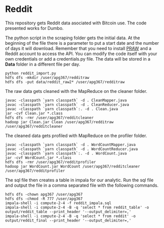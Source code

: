 # Reddit

This repository gets Reddit data asociated with Bitcoin use. The code presented works for Dumbo.

The python script in the scraping folder gets the initial data. At the beginning of the file there is a parameter to put a start date and the number of days it will download. Remember that you need to install [PRAW](https://praw.readthedocs.io/en/latest/) and a Reddit account to access the API. You can modify the code itself with your own credentials or add a credentials.py file. The data will be stored in a **Data** folder in a different file per day. 

```
python reddit_import.py
hdfs dfs -mkdir /user/apg367/redditraw
hdfs dfs -put data/reddit_raw2* /user/apg367/redditraw
```

The raw data gets cleaned with the MapReduce on the cleaner folder. 

```
javac -classpath `yarn classpath` -d . CleanMapper.java
javac -classpath `yarn classpath` -d . CleanReducer.java
javac -classpath `yarn classpath`:. -d . Clean.java
jar -cvf Clean.jar *.class
hdfs dfs -rmr /user/apg367/redditcleaner
hadoop jar Clean.jar Clean /user/apg367/redditraw /user/apg367/redditcleaner
```

The cleaned data gets profiled with MapReduce on the profiler folder.

```
javac -classpath `yarn classpath` -d . WordCountMapper.java
javac -classpath `yarn classpath` -d . WordCountReducer.java
javac -classpath `yarn classpath`:. -d . WordCount.java
jar -cvf WordCount.jar *.class
hdfs dfs -rmr /user/apg367/redditprofiler
hadoop jar WordCount.jar WordCount /user/apg367/redditcleaner /user/apg367/redditprofiler
```

The sql file then creates a table in impala for our analytic.
Run the sql file and output the file in a comma separated file with the following commands.

```
hdfs dfs -chown apg367 /user/apg367
hdfs dfs -chmod -R 777 /user/apg367
impala-shell -i compute-2-4 -f reddit_impala.sql
impala-shell -i compute-2-4 -B -q 'select * from reddit_table' -o output/reddit_table --print_header '--output_delimiter=,'
impala-shell -i compute-2-4 -B -q 'select * from reddit' -o output/reddit_final --print_header '--output_delimiter=,'
```


